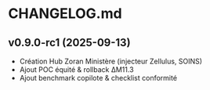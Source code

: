 # CHANGELOG.md

## v0.9.0-rc1 (2025-09-13)
- Création Hub Zoran Ministère (injecteur Zellulus, SOINS)
- Ajout POC équité & rollback ΔM11.3
- Ajout benchmark copilote & checklist conformité
